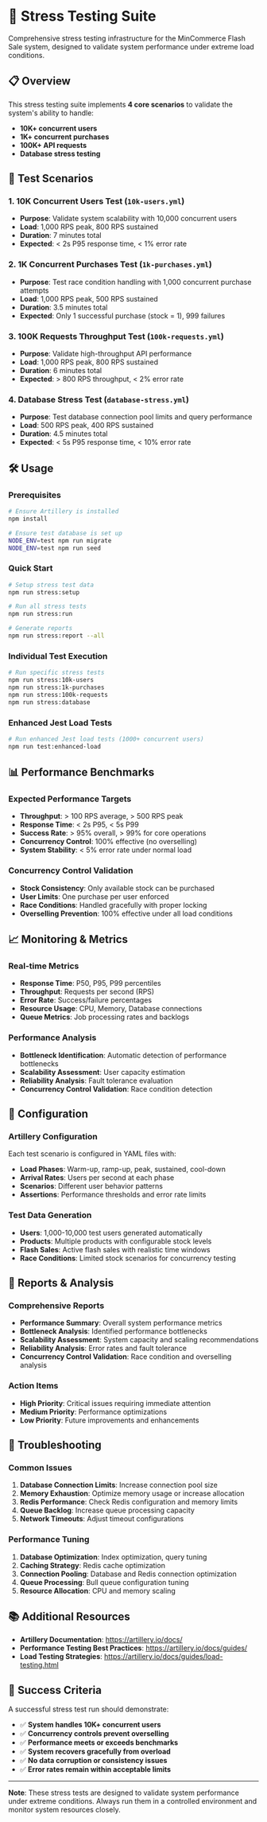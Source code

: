 # 🚀 Stress Testing Suite

Comprehensive stress testing infrastructure for the MinCommerce Flash Sale system, designed to validate system performance under extreme load conditions.

## 📋 Overview

This stress testing suite implements **4 core scenarios** to validate the system's ability to handle:
- **10K+ concurrent users**
- **1K+ concurrent purchases**
- **100K+ API requests**
- **Database stress testing**

## 🎯 Test Scenarios

### 1. **10K Concurrent Users Test** (`10k-users.yml`)
- **Purpose**: Validate system scalability with 10,000 concurrent users
- **Load**: 1,000 RPS peak, 800 RPS sustained
- **Duration**: 7 minutes total
- **Expected**: < 2s P95 response time, < 1% error rate

### 2. **1K Concurrent Purchases Test** (`1k-purchases.yml`)
- **Purpose**: Test race condition handling with 1,000 concurrent purchase attempts
- **Load**: 1,000 RPS peak, 500 RPS sustained
- **Duration**: 3.5 minutes total
- **Expected**: Only 1 successful purchase (stock = 1), 999 failures

### 3. **100K Requests Throughput Test** (`100k-requests.yml`)
- **Purpose**: Validate high-throughput API performance
- **Load**: 1,000 RPS peak, 800 RPS sustained
- **Duration**: 6 minutes total
- **Expected**: > 800 RPS throughput, < 2% error rate

### 4. **Database Stress Test** (`database-stress.yml`)
- **Purpose**: Test database connection pool limits and query performance
- **Load**: 500 RPS peak, 400 RPS sustained
- **Duration**: 4.5 minutes total
- **Expected**: < 5s P95 response time, < 10% error rate


## 🛠️ Usage

### Prerequisites
```bash
# Ensure Artillery is installed
npm install

# Ensure test database is set up
NODE_ENV=test npm run migrate
NODE_ENV=test npm run seed
```

### Quick Start
```bash
# Setup stress test data
npm run stress:setup

# Run all stress tests
npm run stress:run

# Generate reports
npm run stress:report --all
```

### Individual Test Execution
```bash
# Run specific stress tests
npm run stress:10k-users
npm run stress:1k-purchases
npm run stress:100k-requests
npm run stress:database
```

### Enhanced Jest Load Tests
```bash
# Run enhanced Jest load tests (1000+ concurrent users)
npm run test:enhanced-load
```

## 📊 Performance Benchmarks

### Expected Performance Targets
- **Throughput**: > 100 RPS average, > 500 RPS peak
- **Response Time**: < 2s P95, < 5s P99
- **Success Rate**: > 95% overall, > 99% for core operations
- **Concurrency Control**: 100% effective (no overselling)
- **System Stability**: < 5% error rate under normal load

### Concurrency Control Validation
- **Stock Consistency**: Only available stock can be purchased
- **User Limits**: One purchase per user enforced
- **Race Conditions**: Handled gracefully with proper locking
- **Overselling Prevention**: 100% effective under all load conditions

## 📈 Monitoring & Metrics

### Real-time Metrics
- **Response Time**: P50, P95, P99 percentiles
- **Throughput**: Requests per second (RPS)
- **Error Rate**: Success/failure percentages
- **Resource Usage**: CPU, Memory, Database connections
- **Queue Metrics**: Job processing rates and backlogs

### Performance Analysis
- **Bottleneck Identification**: Automatic detection of performance bottlenecks
- **Scalability Assessment**: User capacity estimation
- **Reliability Analysis**: Fault tolerance evaluation
- **Concurrency Control Validation**: Race condition detection

## 🔧 Configuration

### Artillery Configuration
Each test scenario is configured in YAML files with:
- **Load Phases**: Warm-up, ramp-up, peak, sustained, cool-down
- **Arrival Rates**: Users per second at each phase
- **Scenarios**: Different user behavior patterns
- **Assertions**: Performance thresholds and error rate limits

### Test Data Generation
- **Users**: 1,000-10,000 test users generated automatically
- **Products**: Multiple products with configurable stock levels
- **Flash Sales**: Active flash sales with realistic time windows
- **Race Conditions**: Limited stock scenarios for concurrency testing

## 📄 Reports & Analysis

### Comprehensive Reports
- **Performance Summary**: Overall system performance metrics
- **Bottleneck Analysis**: Identified performance bottlenecks
- **Scalability Assessment**: System capacity and scaling recommendations
- **Reliability Analysis**: Error rates and fault tolerance
- **Concurrency Control Validation**: Race condition and overselling analysis

### Action Items
- **High Priority**: Critical issues requiring immediate attention
- **Medium Priority**: Performance optimizations
- **Low Priority**: Future improvements and enhancements

## 🚨 Troubleshooting

### Common Issues
1. **Database Connection Limits**: Increase connection pool size
2. **Memory Exhaustion**: Optimize memory usage or increase allocation
3. **Redis Performance**: Check Redis configuration and memory limits
4. **Queue Backlog**: Increase queue processing capacity
5. **Network Timeouts**: Adjust timeout configurations

### Performance Tuning
1. **Database Optimization**: Index optimization, query tuning
2. **Caching Strategy**: Redis cache optimization
3. **Connection Pooling**: Database and Redis connection optimization
4. **Queue Processing**: Bull queue configuration tuning
5. **Resource Allocation**: CPU and memory scaling

## 📚 Additional Resources

- **Artillery Documentation**: https://artillery.io/docs/
- **Performance Testing Best Practices**: https://artillery.io/docs/guides/
- **Load Testing Strategies**: https://artillery.io/docs/guides/load-testing.html

## 🎯 Success Criteria

A successful stress test run should demonstrate:
- ✅ **System handles 10K+ concurrent users**
- ✅ **Concurrency controls prevent overselling**
- ✅ **Performance meets or exceeds benchmarks**
- ✅ **System recovers gracefully from overload**
- ✅ **No data corruption or consistency issues**
- ✅ **Error rates remain within acceptable limits**

---

**Note**: These stress tests are designed to validate system performance under extreme conditions. Always run them in a controlled environment and monitor system resources closely.
